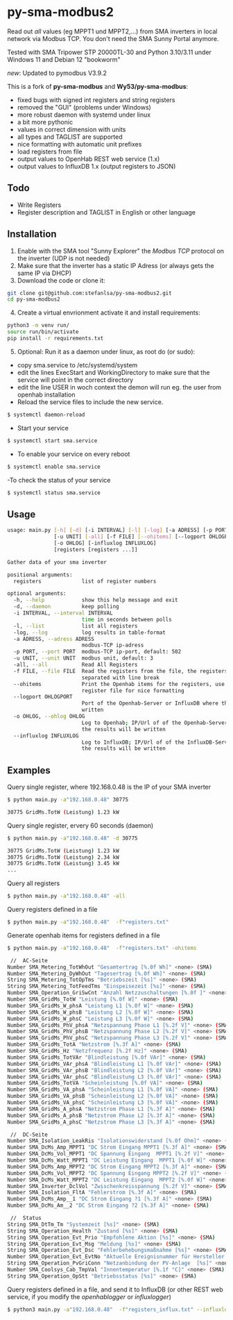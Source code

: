 # py-sma-modbus2
Read out *all* values (eg MPPT1 und MPPT2,...) from SMA inverters in local network via Modbus TCP. You don't need the SMA Sunny Portal anymore.

Tested with SMA Tripower STP 20000TL-30 and Python 3.10/3.11 under Windows 11 and Debian 12 "bookworm"

*new*: Updated to pymodbus V3.9.2

This is a fork of **py-sma-modbus** and **Wy53/py-sma-modbus**:
- fixed bugs with signed int registers and string registers
- removed the "GUI" (problems under Windows)
- more robust daemon with systemd under linux
- a bit more pythonic
- values in correct dimension with units
- all types and TAGLIST are supported
- nice formatting with automatic unit prefixes 
- load registers from file
- output values to OpenHab REST web service (1.x)
- output values to InfluxDB 1.x (output registers to JSON)


## Todo
- Write Registers
- Register description and TAGLIST in English or other language

## Installation

1) Enable with the SMA tool "Sunny Explorer" the *Modbus TCP* protocol on the inverter (UDP is not needed)
2) Make sure that the inverter has a static IP Adress (or always gets the same IP via DHCP)
3) Download the code or clone it:
```sh
git clone git@github.com:stefanlsa/py-sma-modbus2.git
cd py-sma-modbus2
```
4) Create a virtual envrionment activate it and install requirements: 
```sh
python3 -m venv run/
source run/bin/activate
pip install -r requirements.txt
```
5) Optional: Run it as a daemon under linux, as root do (or sudo):
 - copy sma.service to /etc/systemd/system
 - edit the lines ExecStart and WorkingDirectory to make sure that the service will point in the correct directory
 - edit the line USER in woch context the demon will run eg. the user from openhab installation
 - Reload the service files to include the new service.
 ```sh
 $ systemctl daemon-reload
 ```
 - Start your service
 ```sh
 $ systemctl start sma.service
 ```
 - To enable your service on every reboot
 ```sh
 $ systemctl enable sma.service
 ```
 -To check the status of your service
 ```sh
 $ systemctl status sma.service
 ```



## Usage

```sh
usage: main.py [-h] [-d] [-i INTERVAL] [-l] [-log] [-a ADRESS] [-p PORT]
               [-u UNIT] [-all] [-f FILE] [--ohitems] [--logport OHLOGPORT]
               [-o OHLOG] [-influxlog INFLUXLOG]
               [registers [registers ...]]

Gather data of your sma inverter

positional arguments:
  registers             list of register numbers

optional arguments:
  -h, --help            show this help message and exit
  -d, --daemon          keep polling
  -i INTERVAL, --interval INTERVAL
                        time in seconds between polls
  -l, --list            list all registers
  -log, --log           log results in table-format
  -a ADRESS, --adress ADRESS
                        modbus-TCP ip-adress
  -p PORT, --port PORT  modbus-TCP ip-port, default: 502
  -u UNIT, --unit UNIT  modbus unit, default: 3
  -all, --all           Read All Registers
  -f FILE, --file FILE  Read the registers from the file, the registers must
                        separated with line break
  --ohitems             Print the Openhab items for the registers, use the
                        register file for nice formatting
  --logport OHLOGPORT
                        Port of the Openhab-Server or InfluxDB where the results will be
                        written
  -o OHLOG, --ohlog OHLOG
                        Log to Openhab; IP/Url of of the Openhab-Server where
                        the results will be written
  --influxlog INFLUXLOG
                        Log to InfluxDB; IP/Url of of the InfluxDB-Server where
                        the results will be written
```

## Examples

Query single register, where 192.168.0.48 is the IP of your SMA inverter
```sh
$ python main.py -a"192.168.0.48" 30775

30775 GridMs.TotW (Leistung) 1.23 kW
```

Query single register, ervery 60 seconds (daemon)
```sh
$ python main.py -a"192.168.0.48" -d 30775 

30775 GridMs.TotW (Leistung) 1.23 kW
30775 GridMs.TotW (Leistung) 2.34 kW
30775 GridMs.TotW (Leistung) 3.45 kW
...
```

Query all registers
```sh
$ python main.py -a"192.168.0.48" -all

```

Query registers defined in a file
```sh
$ python main.py -a"192.168.0.48"  -f"registers.txt" 

```

Generate openhab items for registers defined in a file
```sh
$ python main.py -a"192.168.0.48"  -f"registers.txt" -ohitems

 //  AC-Seite
Number SMA_Metering_TotWhOut "Gesamtertrag [%.0f Wh]" <none> (SMA)
Number SMA_Metering_DyWhOut "Tagesertrag [%.0f Wh]" <none> (SMA)
String SMA_Metering_TotOpTms "Betriebszeit [%s]" <none> (SMA)
String SMA_Metering_TotFeedTms "Einspeisezeit [%s]" <none> (SMA)
Number SMA_Operation_GriSwCnt "Anzahl Netzzuschaltungen [%.0f ]" <none> (SMA)
Number SMA_GridMs_TotW "Leistung [%.0f W]" <none> (SMA)
Number SMA_GridMs_W_phsA "Leistung L1 [%.0f W]" <none> (SMA)
Number SMA_GridMs_W_phsB "Leistung L2 [%.0f W]" <none> (SMA)
Number SMA_GridMs_W_phsC "Leistung L3 [%.0f W]" <none> (SMA)
Number SMA_GridMs_PhV_phsA "Netzspannung Phase L1 [%.2f V]" <none> (SMA)
Number SMA_GridMs_PhV_phsB "Netzspannung Phase L2 [%.2f V]" <none> (SMA)
Number SMA_GridMs_PhV_phsC "Netzspannung Phase L3 [%.2f V]" <none> (SMA)
Number SMA_GridMs_TotA "Netzstrom [%.3f A]" <none> (SMA)
Number SMA_GridMs_Hz "Netzfrequenz [%.2f Hz]" <none> (SMA)
Number SMA_GridMs_TotVAr "Blindleistung [%.0f VAr]" <none> (SMA)
Number SMA_GridMs_VAr_phsA "Blindleistung L1 [%.0f VAr]" <none> (SMA)
Number SMA_GridMs_VAr_phsB "Blindleistung L2 [%.0f VAr]" <none> (SMA)
Number SMA_GridMs_VAr_phsC "Blindleistung L3 [%.0f VAr]" <none> (SMA)
Number SMA_GridMs_TotVA "Scheinleistung [%.0f VA]" <none> (SMA)
Number SMA_GridMs_VA_phsA "Scheinleistung L1 [%.0f VA]" <none> (SMA)
Number SMA_GridMs_VA_phsB "Scheinleistung L2 [%.0f VA]" <none> (SMA)
Number SMA_GridMs_VA_phsC "Scheinleistung L3 [%.0f VA]" <none> (SMA)
Number SMA_GridMs_A_phsA "Netzstrom Phase L1 [%.3f A]" <none> (SMA)
Number SMA_GridMs_A_phsB "Netzstrom Phase L2 [%.3f A]" <none> (SMA)
Number SMA_GridMs_A_phsC "Netzstrom Phase L3 [%.3f A]" <none> (SMA)

 //  DC-Seite
Number SMA_Isolation_LeakRis "Isolationswiderstand [%.0f Ohm]" <none> (SMA)
Number SMA_DcMs_Amp_MPPT1 "DC Strom Eingang MPPT1 [%.3f A]" <none> (SMA)
Number SMA_DcMs_Vol_MPPT1 "DC Spannung Eingang  MPPT1 [%.2f V]" <none> (SMA)
Number SMA_DcMs_Watt_MPPT1 "DC Leistung Eingang  MPPT1 [%.0f W]" <none> (SMA)
Number SMA_DcMs_Amp_MPPT2 "DC Strom Eingang MPPT2 [%.3f A]" <none> (SMA)
Number SMA_DcMs_Vol_MPPT2 "DC Spannung Eingang MPPT2 [%.2f V]" <none> (SMA)
Number SMA_DcMs_Watt_MPPT2 "DC Leistung Eingang  MPPT2 [%.0f W]" <none> (SMA)
Number SMA_Inverter_DclVol "Zwischenkreisspannung [%.2f V]" <none> (SMA)
Number SMA_Isolation_FltA "Fehlerstrom [%.3f A]" <none> (SMA)
Number SMA_DcMs_Amp__1 "DC Strom Eingang ?1 [%.3f A]" <none> (SMA)
Number SMA_DcMs_Am__2 "DC Strom Eingang ?2 [%.3f A]" <none> (SMA)

 //  Status
String SMA_DtTm_Tm "Systemzeit [%s]" <none> (SMA)
String SMA_Operation_Health "Zustand [%s]" <none> (SMA)
String SMA_Operation_Evt_Prio "Empfohlene Aktion [%s]" <none> (SMA)
String SMA_Operation_Evt_Msg "Meldung [%s]" <none> (SMA)
String SMA_Operation_Evt_Dsc "Fehlerbehebungsmaßnahme [%s]" <none> (SMA)
Number SMA_Operation_Evt_EvtNo "Aktuelle Ereignisnummer für Hersteller [%.0f ]" <none> (SMA)
String SMA_Operation_PvGriConn "Netzanbindung der PV-Anlage  [%s]" <none> (SMA)
Number SMA_Coolsys_Cab_TmpVal "Innentemperatur [%.1f °C]" <none> (SMA)
String SMA_Operation_OpStt "Betriebsstatus [%s]" <none> (SMA)

```

Query registers defined in a file, and send it to InfluxDB (or other REST web service, if you modify the *openhablogger* or *influxlogger*)
```sh
$ python3 main.py -a"192.168.0.48"  -f"registers_influx.txt" --influxlog "192.168.0.200" --logport 8086 -d
```
